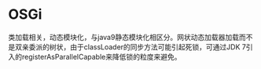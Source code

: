 # OSGi

类加载相关，动态模块化，与java9静态模块化相区分。网状动态加载器加载而不是双亲委派的树状，由于classLoader的同步方法可能引起死锁，可通过JDK 7引入的registerAsParallelCapable来降低锁的粒度来避免。
